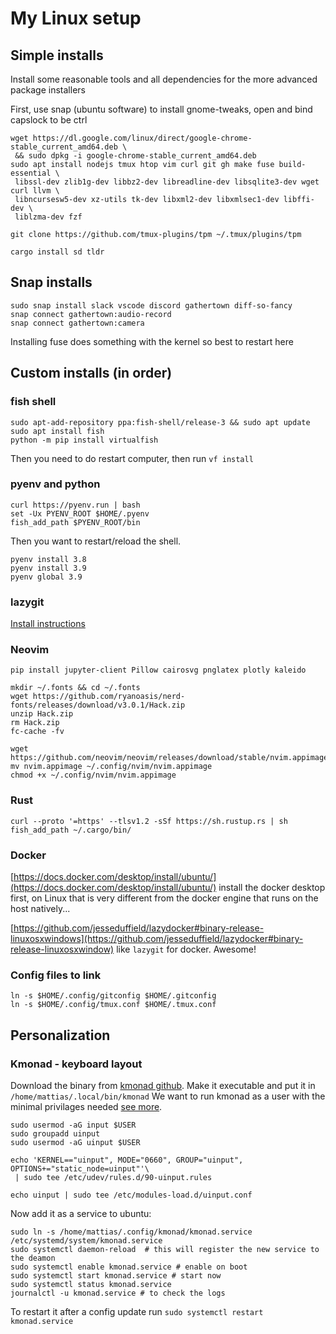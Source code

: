 # My Linux setup

## Simple installs

Install some reasonable tools and all dependencies for the more advanced package
installers

First, use snap (ubuntu software) to install gnome-tweaks, open and bind
capslock to be ctrl

```shell
wget https://dl.google.com/linux/direct/google-chrome-stable_current_amd64.deb \
 && sudo dpkg -i google-chrome-stable_current_amd64.deb
sudo apt install nodejs tmux htop vim curl git gh make fuse build-essential \
 libssl-dev zlib1g-dev libbz2-dev libreadline-dev libsqlite3-dev wget curl llvm \
 libncursesw5-dev xz-utils tk-dev libxml2-dev libxmlsec1-dev libffi-dev \
 liblzma-dev fzf
```

```shell
git clone https://github.com/tmux-plugins/tpm ~/.tmux/plugins/tpm
```

```shell
cargo install sd tldr
```

## Snap installs

```shell
sudo snap install slack vscode discord gathertown diff-so-fancy
snap connect gathertown:audio-record
snap connect gathertown:camera
```

Installing fuse does something with the kernel so best to restart here

## Custom installs (in order)

### fish shell

```shell
sudo apt-add-repository ppa:fish-shell/release-3 && sudo apt update
sudo apt install fish
python -m pip install virtualfish
```

Then you need to do restart computer, then run `vf install`

### pyenv and python

```shell
curl https://pyenv.run | bash
set -Ux PYENV_ROOT $HOME/.pyenv
fish_add_path $PYENV_ROOT/bin
```

Then you want to restart/reload the shell.

```shell
pyenv install 3.8
pyenv install 3.9
pyenv global 3.9
```

### lazygit

[Install instructions](https://github.com/jesseduffield/lazygit#ubuntu)

### Neovim

`pip install jupyter-client Pillow cairosvg pnglatex plotly kaleido`

```shell
mkdir ~/.fonts && cd ~/.fonts
wget https://github.com/ryanoasis/nerd-fonts/releases/download/v3.0.1/Hack.zip
unzip Hack.zip
rm Hack.zip
fc-cache -fv
```

```shell
wget https://github.com/neovim/neovim/releases/download/stable/nvim.appimage
mv nvim.appimage ~/.config/nvim/nvim.appimage
chmod +x ~/.config/nvim/nvim.appimage
```

### Rust

```shell
curl --proto '=https' --tlsv1.2 -sSf https://sh.rustup.rs | sh
fish_add_path ~/.cargo/bin/
```

### Docker

[https://docs.docker.com/desktop/install/ubuntu/](https://docs.docker.com/desktop/install/ubuntu/)
install the docker desktop first, on Linux that is very different from the
docker engine that runs on the host natively...

[https://github.com/jesseduffield/lazydocker#binary-release-linuxosxwindows](https://github.com/jesseduffield/lazydocker#binary-release-linuxosxwindow)
like `lazygit` for docker. Awesome!

### Config files to link

```shell
ln -s $HOME/.config/gitconfig $HOME/.gitconfig
ln -s $HOME/.config/tmux.conf $HOME/.tmux.conf
```

## Personalization

### Kmonad - keyboard layout

Download the binary from [kmonad github](https://github.com/kmonad/kmonad/releases).
Make it executable and put it in `/home/mattias/.local/bin/kmonad`
We want to run kmonad as a user with the minimal privilages needed [see more](https://dev.to/ram535/kmonad-and-the-power-of-infinite-leader-keys-888).

```shell
sudo usermod -aG input $USER
sudo groupadd uinput
sudo usermod -aG uinput $USER

echo 'KERNEL=="uinput", MODE="0660", GROUP="uinput", OPTIONS+="static_node=uinput"'\
 | sudo tee /etc/udev/rules.d/90-uinput.rules

echo uinput | sudo tee /etc/modules-load.d/uinput.conf
```

Now add it as a service to ubuntu:

```shell
sudo ln -s /home/mattias/.config/kmonad/kmonad.service /etc/systemd/system/kmonad.service
sudo systemctl daemon-reload  # this will register the new service to the deamon
sudo systemctl enable kmonad.service # enable on boot
sudo systemctl start kmonad.service # start now
sudo systemctl status kmonad.service
journalctl -u kmonad.service # to check the logs
```

To restart it after a config update run `sudo systemctl restart kmonad.service`
